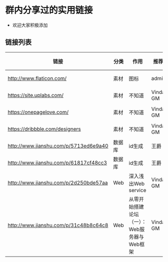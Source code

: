 # 群内分享过的实用链接
+ 欢迎大家积极添加

## 链接列表


| 链接 | 分类 | 作用 | 推荐人 | 语言 | 时间 |
| ------| ------ | ------ | ------ | ------ | ------ |
| http://www.flaticon.com/ | 素材 | 图标 | admin | 英文 | 2017-2-27 |
| https://site.uplabs.com/ | 素材 | 不知道 | Vindar-GM | 英文 | 2017-2-27 |
| https://onepagelove.com/ | 素材 | 不知道 | Vindar-GM | 英文 | 2017-2-27 |
| https://dribbble.com/designers | 素材 | 不知道 | Vindar-GM | 英文 | 2017-2-27 |
| http://www.jianshu.com/p/5713ed6e9a40 | 数据库 | id生成 | 王爵 | 中文 | 2017-2-27 |
| http://www.jianshu.com/p/61817cf48cc3 | 数据库 | id生成 | 王爵 | 中文 | 2017-2-27 |
| http://www.jianshu.com/p/2d250bde57aa | Web | 深入浅出Web service | Vindar-GM | 中文 | 2017-2-27 |
| http://www.jianshu.com/p/31c48b8c64c8 | Web | 从零开始搭建论坛（一）：Web服务器与Web框架 | Vindar-GM | 中文 | 2017-2-27 |
